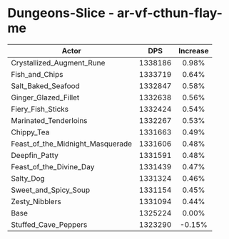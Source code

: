 # Dungeons-Slice - ar-vf-cthun-flay-me
| Actor | DPS | Increase |
|---|:---:|:---:|
|Crystallized_Augment_Rune|1338186|0.98%|
|Fish_and_Chips|1333719|0.64%|
|Salt_Baked_Seafood|1332847|0.58%|
|Ginger_Glazed_Fillet|1332638|0.56%|
|Fiery_Fish_Sticks|1332424|0.54%|
|Marinated_Tenderloins|1332267|0.53%|
|Chippy_Tea|1331663|0.49%|
|Feast_of_the_Midnight_Masquerade|1331606|0.48%|
|Deepfin_Patty|1331591|0.48%|
|Feast_of_the_Divine_Day|1331439|0.47%|
|Salty_Dog|1331324|0.46%|
|Sweet_and_Spicy_Soup|1331154|0.45%|
|Zesty_Nibblers|1331094|0.44%|
|Base|1325224|0.00%|
|Stuffed_Cave_Peppers|1323290|-0.15%|
